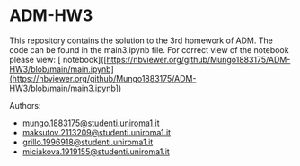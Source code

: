 # ADM-HW3

This repository contains the solution to the 3rd homework of ADM. The code can be found in the main3.ipynb file. For correct view of the notebook please view: [
notebook]([https://nbviewer.org/github/Mungo1883175/ADM-HW3/blob/main/main.ipynb](https://nbviewer.org/github/Mungo1883175/ADM-HW3/blob/main/main3.ipynb])

Authors:
- mungo.1883175@studenti.uniroma1.it
- maksutov.2113209@studenti.uniroma1.it
- grillo.1996918@studenti.uniroma1.it
- miciakova.1919155@studenti.uniroma1.it


